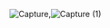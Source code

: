 ![Capture](https://user-images.githubusercontent.com/91774436/166289214-64558473-c683-450c-bfa3-af54d58e601d.JPG),![Capture (1)](https://user-images.githubusercontent.com/91774436/166289303-92e5595b-b605-47f3-8625-b452d6577070.JPG)
